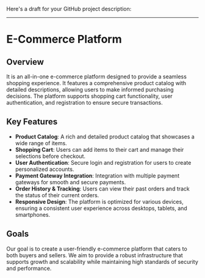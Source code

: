  Here's a draft for your GitHub project description:

---

# E-Commerce Platform

## Overview
It is an all-in-one e-commerce platform designed to provide a seamless shopping experience. It features a comprehensive product catalog with detailed descriptions, allowing users to make informed purchasing decisions. The platform supports shopping cart functionality, user authentication, and registration to ensure secure transactions.

## Key Features
- **Product Catalog**: A rich and detailed product catalog that showcases a wide range of items.
- **Shopping Cart**: Users can add items to their cart and manage their selections before checkout.
- **User Authentication**: Secure login and registration for users to create personalized accounts.
- **Payment Gateway Integration**: Integration with multiple payment gateways for smooth and secure payments.
- **Order History & Tracking**: Users can view their past orders and track the status of their current orders.
- **Responsive Design**: The platform is optimized for various devices, ensuring a consistent user experience across desktops, tablets, and smartphones.

## Goals
Our goal is to create a user-friendly e-commerce platform that caters to both buyers and sellers. We aim to provide a robust infrastructure that supports growth and scalability while maintaining high standards of security and performance.


